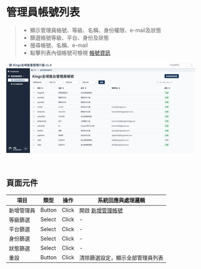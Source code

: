 # 管理員帳號列表
> - 顯示管理員帳號、等級、名稱、身份權限、e-mail及狀態
> - 篩選帳號等級、平台、身份及狀態
> - 搜尋帳號、名稱、e-mail
> - 點擊列表內個帳號可檢視 [帳號資訊](Pages/Center/admin/administer-info.md)

![畫面示意](asset/administer-list.png)

<br>

## 頁面元件

| 項目 | 類型 | 操作 | 系統回應與處理邏輯 |
| --- | --- | --- | --- |
| 新增管理員 | Button | Click | 開啟 [新增管理帳號](Pages/Center/admin/add-administer.md) |
| 等級篩選 | Select | Click | - |
| 平台篩選 | Select | Click | - |
| 身份篩選 | Select | Click | - |
| 狀態篩選 | Select | Click | - |
| 重設 | Button | Click | 清除篩選設定，顯示全部管理員列表 |



